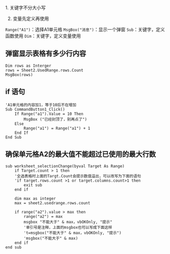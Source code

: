 <!--markdown-->1. 关键字不分大小写
2. 变量先定义再使用

`Range("A1")`：选择A1单元格
`MsgBox("消息")`：显示一个弹窗
`Sub`：关键字，定义函数使用
`Dim`：关键字，定义变量使用

## 弹窗显示表格有多少行内容
```
Dim rows as Interger
rows = Sheet2.UsedRange.rows.Count
MsgBox(rows)
```

## if 语句
```
'A1单元格的内容加1，等于10后不在增加
Sub CommandButton1_Click()
    If Range("a1").Value = 10 Then
        MsgBox ("已经封顶了，别再点了")
    Else
        Range("a1") = Range("a1") + 1
    End If
End Sub
```
## 确保单元格A2的最大值不能超过已使用的最大行数
```
sub worksheet_selectionChange(byval Target As Range)
    if Target.count > 1 then
    '全选表格时上面的Targt.Count会提示数值溢出，可以改写为下面的语句
    'if target.rows.count >1 or target.columns.count>1 then
        exit sub
    end if

    dim max as integer
    max = sheet2.usedrange.rows.count

    if range("a2").value > max then
        range("a2") = max
        msgbox "不能大于" & max，vbOKOnly, "提示"
        '单引号是注释，上面的msgbox也可以写成下面这样
        't=msgbox("不能大于" & max，vbOKOnly, "提示")
        'msgbox("不能大于" & max)
    end if
end sub
```	